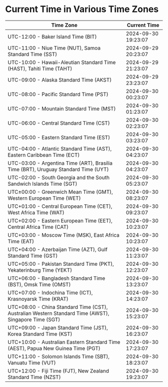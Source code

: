 # Current Time in Various Time Zones

| Time Zone | Current Time |
|-----------|--------------|
| UTC-12:00 - Baker Island Time (BIT) | 2024-09-30 19:23:07 |
| UTC-11:00 - Niue Time (NUT), Samoa Standard Time (SST) | 2024-09-29 20:23:07 |
| UTC-10:00 - Hawaii-Aleutian Standard Time (HAST), Tahiti Time (TAHT) | 2024-09-29 21:23:07 |
| UTC-09:00 - Alaska Standard Time (AKST) | 2024-09-29 23:23:07 |
| UTC-08:00 - Pacific Standard Time (PST) | 2024-09-30 00:23:07 |
| UTC-07:00 - Mountain Standard Time (MST) | 2024-09-30 01:23:07 |
| UTC-06:00 - Central Standard Time (CST) | 2024-09-30 02:23:07 |
| UTC-05:00 - Eastern Standard Time (EST) | 2024-09-30 03:23:07 |
| UTC-04:00 - Atlantic Standard Time (AST), Eastern Caribbean Time (ECT) | 2024-09-30 04:23:07 |
| UTC-03:00 - Argentina Time (ART), Brasília Time (BRT), Uruguay Standard Time (UYT) | 2024-09-30 04:23:07 |
| UTC-02:00 - South Georgia and the South Sandwich Islands Time (SGT) | 2024-09-30 05:23:07 |
| UTC±00:00 - Greenwich Mean Time (GMT), Western European Time (WET) | 2024-09-30 08:23:07 |
| UTC+01:00 - Central European Time (CET), West Africa Time (WAT) | 2024-09-30 09:23:07 |
| UTC+02:00 - Eastern European Time (EET), Central Africa Time (CAT) | 2024-09-30 10:23:07 |
| UTC+03:00 - Moscow Time (MSK), East Africa Time (EAT) | 2024-09-30 10:23:07 |
| UTC+04:00 - Azerbaijan Time (AZT), Gulf Standard Time (GST) | 2024-09-30 11:23:07 |
| UTC+05:00 - Pakistan Standard Time (PKT), Yekaterinburg Time (YEKT) | 2024-09-30 12:23:07 |
| UTC+06:00 - Bangladesh Standard Time (BST), Omsk Time (OMST) | 2024-09-30 13:23:07 |
| UTC+07:00 - Indochina Time (ICT), Krasnoyarsk Time (KRAT) | 2024-09-30 14:23:07 |
| UTC+08:00 - China Standard Time (CST), Australian Western Standard Time (AWST), Singapore Time (SGT) | 2024-09-30 15:23:07 |
| UTC+09:00 - Japan Standard Time (JST), Korea Standard Time (KST) | 2024-09-30 16:23:07 |
| UTC+10:00 - Australian Eastern Standard Time (AEST), Papua New Guinea Time (PGT) | 2024-09-30 17:23:07 |
| UTC+11:00 - Solomon Islands Time (SBT), Vanuatu Time (VUT) | 2024-09-30 18:23:07 |
| UTC+12:00 - Fiji Time (FJT), New Zealand Standard Time (NZST) | 2024-09-30 19:23:07 |
